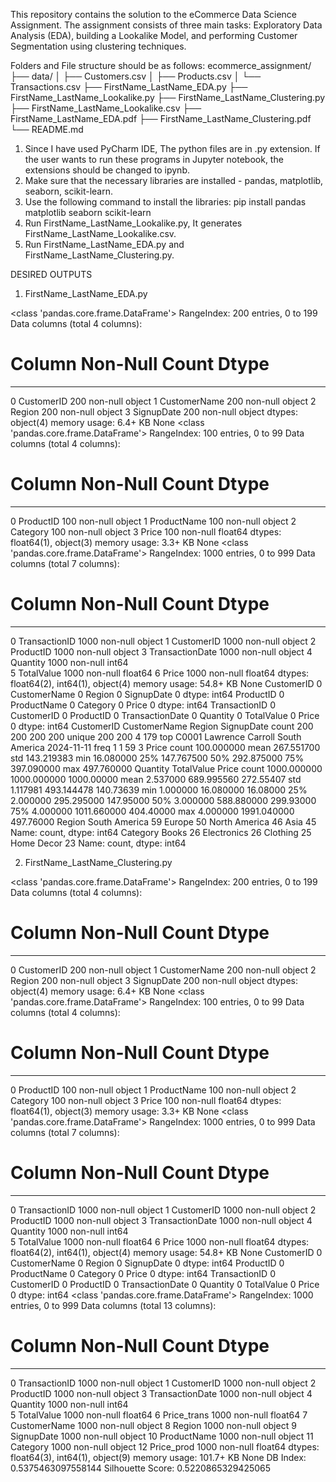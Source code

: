 This repository contains the solution to the eCommerce Data Science Assignment. The assignment consists of three main tasks: Exploratory Data Analysis (EDA), building a Lookalike Model, and performing Customer Segmentation using clustering techniques.

Folders and File structure should be as follows:
ecommerce_assignment/
├── data/
│   ├── Customers.csv
│   ├── Products.csv
│   └── Transactions.csv
├── FirstName_LastName_EDA.py
├── FirstName_LastName_Lookalike.py
├── FirstName_LastName_Clustering.py
├── FirstName_LastName_Lookalike.csv
├── FirstName_LastName_EDA.pdf
├── FirstName_LastName_Clustering.pdf
└── README.md

1. Since I have used PyCharm IDE, The python files are in .py extension. If the user wants to run these programs in Jupyter notebook, the extensions should be changed to ipynb.
2. Make sure that the necessary libraries are installed - pandas, matplotlib, seaborn, scikit-learn.
3. Use the following command to install the libraries: pip install pandas matplotlib seaborn scikit-learn
4. Run FirstName_LastName_Lookalike.py, It generates FirstName_LastName_Lookalike.csv.
5. Run FirstName_LastName_EDA.py and FirstName_LastName_Clustering.py.

DESIRED OUTPUTS
1. FirstName_LastName_EDA.py

<class 'pandas.core.frame.DataFrame'>
RangeIndex: 200 entries, 0 to 199
Data columns (total 4 columns):
 #   Column        Non-Null Count  Dtype 
---  ------        --------------  ----- 
 0   CustomerID    200 non-null    object
 1   CustomerName  200 non-null    object
 2   Region        200 non-null    object
 3   SignupDate    200 non-null    object
dtypes: object(4)
memory usage: 6.4+ KB
None
<class 'pandas.core.frame.DataFrame'>
RangeIndex: 100 entries, 0 to 99
Data columns (total 4 columns):
 #   Column       Non-Null Count  Dtype  
---  ------       --------------  -----  
 0   ProductID    100 non-null    object 
 1   ProductName  100 non-null    object 
 2   Category     100 non-null    object 
 3   Price        100 non-null    float64
dtypes: float64(1), object(3)
memory usage: 3.3+ KB
None
<class 'pandas.core.frame.DataFrame'>
RangeIndex: 1000 entries, 0 to 999
Data columns (total 7 columns):
 #   Column           Non-Null Count  Dtype  
---  ------           --------------  -----  
 0   TransactionID    1000 non-null   object 
 1   CustomerID       1000 non-null   object 
 2   ProductID        1000 non-null   object 
 3   TransactionDate  1000 non-null   object 
 4   Quantity         1000 non-null   int64  
 5   TotalValue       1000 non-null   float64
 6   Price            1000 non-null   float64
dtypes: float64(2), int64(1), object(4)
memory usage: 54.8+ KB
None
CustomerID      0
CustomerName    0
Region          0
SignupDate      0
dtype: int64
ProductID      0
ProductName    0
Category       0
Price          0
dtype: int64
TransactionID      0
CustomerID         0
ProductID          0
TransactionDate    0
Quantity           0
TotalValue         0
Price              0
dtype: int64
       CustomerID      CustomerName         Region  SignupDate
count         200               200            200         200
unique        200               200              4         179
top         C0001  Lawrence Carroll  South America  2024-11-11
freq            1                 1             59           3
            Price
count  100.000000
mean   267.551700
std    143.219383
min     16.080000
25%    147.767500
50%    292.875000
75%    397.090000
max    497.760000
          Quantity   TotalValue       Price
count  1000.000000  1000.000000  1000.00000
mean      2.537000   689.995560   272.55407
std       1.117981   493.144478   140.73639
min       1.000000    16.080000    16.08000
25%       2.000000   295.295000   147.95000
50%       3.000000   588.880000   299.93000
75%       4.000000  1011.660000   404.40000
max       4.000000  1991.040000   497.76000
Region
South America    59
Europe           50
North America    46
Asia             45
Name: count, dtype: int64
Category
Books          26
Electronics    26
Clothing       25
Home Decor     23
Name: count, dtype: int64

2. FirstName_LastName_Clustering.py

<class 'pandas.core.frame.DataFrame'>
RangeIndex: 200 entries, 0 to 199
Data columns (total 4 columns):
 #   Column        Non-Null Count  Dtype 
---  ------        --------------  ----- 
 0   CustomerID    200 non-null    object
 1   CustomerName  200 non-null    object
 2   Region        200 non-null    object
 3   SignupDate    200 non-null    object
dtypes: object(4)
memory usage: 6.4+ KB
None
<class 'pandas.core.frame.DataFrame'>
RangeIndex: 100 entries, 0 to 99
Data columns (total 4 columns):
 #   Column       Non-Null Count  Dtype  
---  ------       --------------  -----  
 0   ProductID    100 non-null    object 
 1   ProductName  100 non-null    object 
 2   Category     100 non-null    object 
 3   Price        100 non-null    float64
dtypes: float64(1), object(3)
memory usage: 3.3+ KB
None
<class 'pandas.core.frame.DataFrame'>
RangeIndex: 1000 entries, 0 to 999
Data columns (total 7 columns):
 #   Column           Non-Null Count  Dtype  
---  ------           --------------  -----  
 0   TransactionID    1000 non-null   object 
 1   CustomerID       1000 non-null   object 
 2   ProductID        1000 non-null   object 
 3   TransactionDate  1000 non-null   object 
 4   Quantity         1000 non-null   int64  
 5   TotalValue       1000 non-null   float64
 6   Price            1000 non-null   float64
dtypes: float64(2), int64(1), object(4)
memory usage: 54.8+ KB
None
CustomerID      0
CustomerName    0
Region          0
SignupDate      0
dtype: int64
ProductID      0
ProductName    0
Category       0
Price          0
dtype: int64
TransactionID      0
CustomerID         0
ProductID          0
TransactionDate    0
Quantity           0
TotalValue         0
Price              0
dtype: int64
<class 'pandas.core.frame.DataFrame'>
RangeIndex: 1000 entries, 0 to 999
Data columns (total 13 columns):
 #   Column           Non-Null Count  Dtype  
---  ------           --------------  -----  
 0   TransactionID    1000 non-null   object 
 1   CustomerID       1000 non-null   object 
 2   ProductID        1000 non-null   object 
 3   TransactionDate  1000 non-null   object 
 4   Quantity         1000 non-null   int64  
 5   TotalValue       1000 non-null   float64
 6   Price_trans      1000 non-null   float64
 7   CustomerName     1000 non-null   object 
 8   Region           1000 non-null   object 
 9   SignupDate       1000 non-null   object 
 10  ProductName      1000 non-null   object 
 11  Category         1000 non-null   object 
 12  Price_prod       1000 non-null   float64
dtypes: float64(3), int64(1), object(9)
memory usage: 101.7+ KB
None
DB Index: 0.5375463097558144
Silhouette Score: 0.5220865329425065
